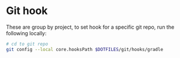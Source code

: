 # Git hook

These are group by project, to set hook for a specific git repo, run the following locally:

```sh
# cd to git repo
git config --local core.hooksPath $DOTFILES/git/hooks/gradle
```
